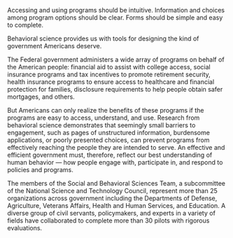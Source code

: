 Accessing and using programs should be intuitive. Information and choices among program options should be clear. Forms should be simple and easy to complete.

Behavioral science provides us with tools for designing the kind of government Americans deserve.

The Federal government administers a wide array of programs on behalf of the American people: financial aid to assist with college access, social insurance programs and tax incentives to promote retirement security, health insurance programs to ensure access to healthcare and financial protection for families, disclosure requirements to help people obtain safer mortgages, and others.

But Americans can only realize the benefits of these programs if the programs are easy to access, understand, and use. Research from behavioral science demonstrates that seemingly small barriers to engagement, such as pages of unstructured information, burdensome applications, or poorly presented choices, can prevent programs from effectively reaching the people they are intended to serve. An effective and efficient government must, therefore, reflect our best understanding of human behavior — how people engage with, participate in, and respond to policies and programs.

The members of the Social and Behavioral Sciences Team, a subcommittee of the National Science and Technology Council, represent more than 25 organizations across government including the Departments of Defense, Agriculture, Veterans Affairs, Health and Human Services, and Education. A diverse group of civil servants, policymakers, and experts in a variety of fields have collaborated to complete more than 30 pilots with rigorous evaluations.
